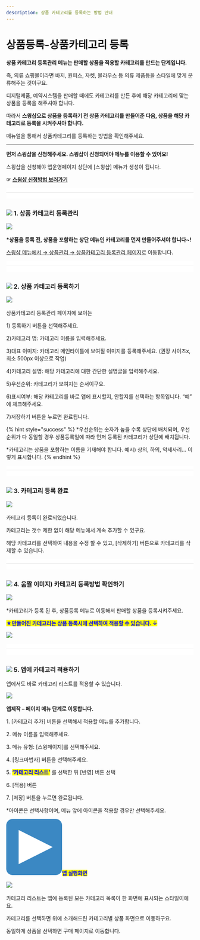 ```yaml
---
description: 상품 카테고리를 등록하는 방법 안내
---
```


# 상품등록-상품카테고리 등록

**상품 카테고리 등록관리 메뉴는 판매할 상품을 적용할 카테고리를 만드는 단계입니다.**

즉, 의류 쇼핑몰이라면 바지, 원피스, 자켓, 블라우스 등 의류 제품등을 스타일에 맞게 분류해주는 것이구요.

디지털제품, 예약시스템을 판매할 때에도 카테고리를 만든 후에 해당 카테고리에 맞는 상품을 등록을 해주셔야 합니다.

따라서 **스윙샵으로 상품을 등록하기 전 상품 카테고리를 만들어준 다음, 상품을 해당 카테고리로 등록을 시켜주셔야 합니다.**

매뉴얼을 통해서 상품카테고리를 등록하는 방법을 확인해주세요.

***

**먼저 스윙샵을 신청해주세요. 스윙샵이 신청되어야 메뉴를 이용할 수 있어요!**

스윙샵을 신청해야 앱운영페이지 상단에 \[스윙샵] 메뉴가 생성이 됩니다.

**☞** [**스윙샵 신청방법 보러가기**](apply.md)

![](<../../.gitbook/assets/구분선 (1) (1).PNG>)

### ![](https://wp.swing2app.co.kr/wp-content/uploads/2020/04/%EB%8B%A8%EB%9D%BD1-1.png) **1. 상품 카테고리 등록관리**

![](https://wp.swing2app.co.kr/wp-content/uploads/2018/11/%EC%B9%B4%ED%85%8C%EA%B3%A0%EB%A6%AC%EB%93%B1%EB%A1%9D-1.png)

**\*상품을 등록 전, 상품을 포함하는 상단 메뉴인 카테고리를 먼저 만들어주셔야 합니다\~!**

[스윙샵 메뉴에서 → 상품관리 → 상품카테고리 등록관리 페이지](https://www.swing2app.co.kr/view/store\_product\_category)로 이동합니다.

![](<../../.gitbook/assets/구분선 (1) (1).PNG>)

### ![](https://wp.swing2app.co.kr/wp-content/uploads/2020/04/%EB%8B%A8%EB%9D%BD1-1.png) **2. 상품 카테고리 등록하기**

![](https://wp.swing2app.co.kr/wp-content/uploads/2018/11/%EC%8B%A4%EB%AC%BC%EC%83%81%ED%92%88%EB%93%B1%EB%A1%9D2\_19.09.png)

상품카테고리 등록관리 페이지에 보이는

1\) 등록하기 버튼을 선택해주세요.

2\)카테고리 명: 카테고리 이름을 입력해주세요.

3\)대표 이미지: 카테고리 메인타이틀에 보여질 이미지를 등록해주세요. (권장 사이즈x, 최소 500px 이상으로 작업)

4\)카테고리 설명: 해당 카테고리에 대한 간단한 설명글을 입력해주세요.

5\)우선순위: 카테고리가 보여지는 순서이구요.&#x20;

6\)표시여부: 해당 카테고리를 바로 앱에 표시할지, 안할지를 선택하는 항목입니다. “예” 에 체크해주세요.

7\)저장하기 버튼을 누르면 완료됩니다.

{% hint style="success" %}
\*우선순위는 숫자가 높을 수록 상단에 배치되며, 우선순위가 다 동일할 경우 상품등록일에 따라 먼저 등록된 카테고리가 상단에 배치됩니다.

\*카테고리는 상품을 포함하는 이름을 기재해야 합니다. 예시) 상의, 하의, 악세사리… 이렇게 표시합니다.
{% endhint %}

![](<../../.gitbook/assets/구분선 (1) (1).PNG>)

### ![](https://wp.swing2app.co.kr/wp-content/uploads/2020/04/%EB%8B%A8%EB%9D%BD1-1.png) **3. 카테고리 등록 완료**

![](https://wp.swing2app.co.kr/wp-content/uploads/2018/11/%EC%8B%A4%EB%AC%BC%EC%83%81%ED%92%88%EB%93%B1%EB%A1%9D3\_19.09.png)

카테고리 등록이 완료되었습니다.

카테고리는 갯수 제한 없이 해당 메뉴에서 계속 추가할 수 있구요.

해당 카테고리를 선택하여 내용을 수정 할 수 있고, \[삭제하기] 버튼으로 카테고리를 삭제할 수 있습니다.

![](<../../.gitbook/assets/구분선 (1) (1).PNG>)

### ![](https://wp.swing2app.co.kr/wp-content/uploads/2020/04/%EB%8B%A8%EB%9D%BD1-1.png) **4. 움짤 이미지) 카테고리 등록방법 확인하기**

![](https://wp.swing2app.co.kr/wp-content/uploads/2018/11/%EB%85%B9%ED%99%94\_2021\_02\_12\_11\_38\_32\_232-1.gif)

\*카테고리가 등록 된 후, 상품등록 메뉴로 이동해서 판매할 상품을 등록시켜주세요.



<mark style="color:blue;">**★만들어진 카테고리는 상품 등록시에  선택하여 적용할 수 있습니다. ↓**</mark>

![](https://wp.swing2app.co.kr/wp-content/uploads/2018/11/%EC%8A%A4%EC%9C%99%EC%83%B5-%EC%B9%B4%ED%85%8C%EA%B3%A0%EB%A6%AC22019.11.png)

![](<../../.gitbook/assets/구분선 (1) (1).PNG>)

### ![](https://wp.swing2app.co.kr/wp-content/uploads/2020/04/%EB%8B%A8%EB%9D%BD1-1.png) **5. 앱에 카테고리 적용하기**

앱에서도 바로 카테고리 리스트를 적용할 수 있습니다.

![](https://wp.swing2app.co.kr/wp-content/uploads/2018/11/%EC%B9%B4%ED%85%8C%EA%B3%A0%EB%A6%AC-%EB%A6%AC%EC%8A%A4%ED%8A%B8.png)

**앱제작 – 페이지 메뉴 단계로 이동합니다.**

1\. \[카테고리 추가] 버튼을 선택해서 적용할 메뉴를 추가합니다.&#x20;

2\. 메뉴 이름을 입력해주세요.

3\. 메뉴 유형: \[스윙페이지]를 선택해주세요.

4\. \[링크마법사] 버튼을 선택해주세요.

5\. <mark style="color:blue;">**‘카테고리 리스트’**</mark> 를 선택한 뒤 \[반영] 버튼 선택

6\. \[적용] 버튼

7\. \[저장] 버튼을 누르면 완료됩니다.

\*아이콘은 선택사항이며, 메뉴 앞에 아이콘을 적용할 경우만 선택해주세요.&#x20;



<img src="../../.gitbook/assets/image (7).png" alt="" data-size="line"><mark style="color:blue;">**앱 실행화면**</mark>

![](https://wp.swing2app.co.kr/wp-content/uploads/2018/11/%EC%B9%B4%ED%85%8C%EA%B3%A0%EB%A6%AC%EB%A6%AC%EC%8A%A4%ED%8A%B81.png)

카테고리 리스트는 앱에 등록된 모든 카테고리 목록이 한 화면에 표시되는 스타일이에요.

카테고리를 선택하면 위에 소개해드린 카테고리별 상품 화면으로 이동하구요.

동일하게 상품을 선택하면 구매 페이지로 이동합니다.

